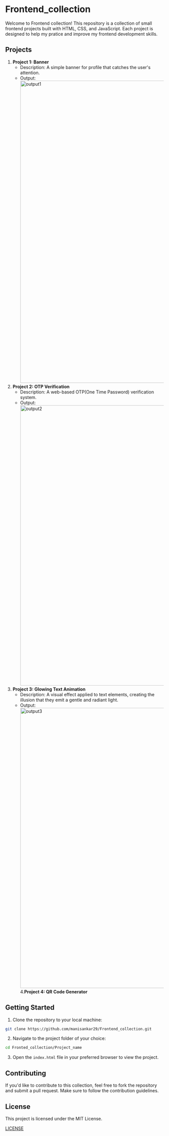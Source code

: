 # Frontend_collection

Welcome to Frontend collection! This repository is a collection of small frontend projects built with HTML, CSS, and JavaScript. Each project is designed to help my pratice and improve my frontend development skills.

## Projects

1. **Project 1: Banner**
   - Description: A simple banner for profile that catches the user's attention.
   - Output:
     <img width="960" alt="output1" src="https://github.com/manisankar29/Frontend_collection/assets/138246745/acea9910-a775-45c2-8067-097a76ca79cb">
2. **Project 2: OTP Verification**
   - Description: A web-based OTP(One Time Password) verification system.
   - Output:
     <img width="890" alt="output2" src="https://github.com/manisankar29/Frontend_collection/assets/138246745/836f81ad-f0e4-4bbe-9817-e584d32bd21c">
3. **Project 3: Glowing Text Animation**
   - Description: A visual effect applied to text elements, creating the illusion that they emit a gentle and radiant light.
   - Output:
     <img width="890" alt="output3" src="https://github.com/manisankar29/Frontend_collection/assets/138246745/1953e6e2-394c-4f8f-a190-750f1716e6d9">
4.**Project 4: QR Code Generator**

## Getting Started

1. Clone the repository to your local machine:

  ```bash
  git clone https://github.com/manisankar29/Frontend_collection.git
  ```

2. Navigate to the project folder of your choice:

  ```bash
  cd Fronted_collection/Project_name
  ```

3. Open the `index.html` file in your preferred browser to view the project.

## Contributing

If you'd like to contribute to this collection, feel free to fork the repository and submit a pull request. Make sure to follow the contribution guidelines.

## License

This project is licensed under the MIT License.

[LICENSE](LICENSE)
